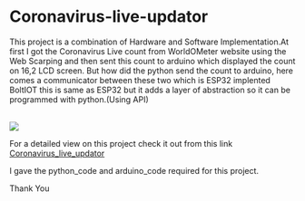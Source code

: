 # Coronavirus-live-updator
This project is a combination of Hardware and Software Implementation.At first I got the Coronavirus Live count from WorldOMeter
website using the Web Scarping and then sent this count to arduino which displayed the count on 16,2 LCD screen.
But how did the python send the count to arduino, here comes a communicator between these two which is ESP32 implented BoltIOT
this is same as ESP32 but it adds a layer of abstraction so it can be programmed with python.(Using API)


<br>
<img heigth = "500" src="https://hackster.imgix.net/uploads/attachments/1091333/_UXsuGeEbPh.blob?auto=compress%2Cformat&w=900&h=675&fit=min"/>
<br>

For a detailed view on this project check it out from this link
[Coronavirus_live_updator](https://www.hackster.io/isaichakri/coronavirus-live-updator-7febb3)

I gave the python_code and arduino_code required for this project.

Thank You

